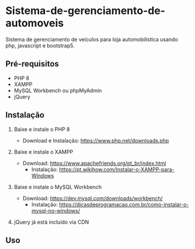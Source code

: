 # Sistema-de-gerenciamento-de-automoveis

Sistema de gerenciamento de veículos para loja automobilística usando php, javascript e bootstrap5.

## Pré-requisitos

- PHP 8
- XAMPP
- MySQL Workbench ou phpMyAdmin
- jQuery

## Instalação

1. Baixe e instale o PHP 8 
   - Download e Instalação: https://www.php.net/downloads.php

2. Baixe e instale o XAMPP
   - Download: https://www.apachefriends.org/pt_br/index.html
     - Instalação: https://pt.wikihow.com/Instalar-o-XAMPP-para-Windows

3. Baixe e instale o MySQL Workbench
   - Download: https://dev.mysql.com/downloads/workbench/
     - Instalação: https://dicasdeprogramacao.com.br/como-instalar-o-mysql-no-windows/

4. jQuery já está incluído via CDN

## Uso

